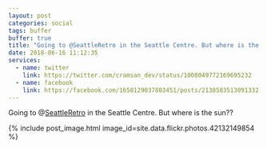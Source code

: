 ```yaml
---
layout: post
categories: social
tags: buffer
buffer: true
title: "Going to @SeattleRetro in the Seattle Centre. But where is the sun"
date: 2018-06-16 11:12:35
services: 
  - name: twitter
    link: https://twitter.com/cramsan_dev/status/1008049772169695232
  - name: facebook
    link: https://facebook.com/1658129037803451/posts/2138583513091332
---
```


Going to @<a class="username" href="https://twitter.com/SeattleRetro" rel="external nofollow" target="_blank">SeattleRetro</a> in the Seattle Centre. But where is the sun??

{% include post_image.html image_id=site.data.flickr.photos.42132149854 %}
